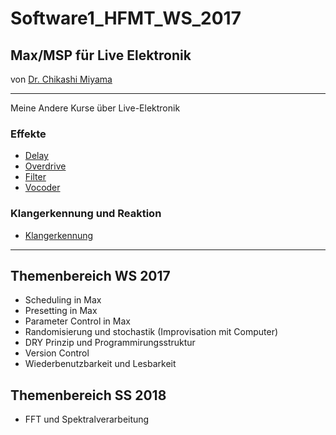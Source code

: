 # Software1_HFMT_WS_2017
## Max/MSP für Live Elektronik

von [Dr. Chikashi Miyama](http://chikashi.net)

---

Meine Andere Kurse über Live-Elektronik

### Effekte

- [Delay](https://github.com/chikashimiyama/Software1_HFMT_WS_2014/blob/master/Klasse5.md)
- [Overdrive](https://github.com/chikashimiyama/Software1_HFMT_WS_2014/blob/master/Klasse6.md)
- [Filter](https://github.com/chikashimiyama/Software1_HFMT_WS_2014/blob/master/Klasse7.md)
- [Vocoder](https://github.com/chikashimiyama/Software1_HFMT_WS_2014/blob/master/Klasse8.md)

### Klangerkennung und Reaktion
- [Klangerkennung](https://github.com/chikashimiyama/Software1_HFMT_SS_2017)

---

## Themenbereich WS 2017

- Scheduling in Max
- Presetting in Max
- Parameter Control in Max
- Randomisierung und stochastik (Improvisation mit Computer)
- DRY Prinzip und Programmirungsstruktur
- Version Control
- Wiederbenutzbarkeit und Lesbarkeit

## Themenbereich SS 2018

- FFT und Spektralverarbeitung
